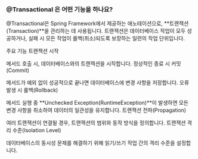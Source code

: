 ### @Transactional 은 어떤 기능을 하나요?

@Transactional은 Spring Framework에서 제공하는 애노테이션으로, **트랜잭션(Transaction)**을 관리하는 데 사용됩니다.
트랜잭션은 데이터베이스 작업이 모두 성공하거나, 실패 시 모든 작업이 롤백(취소)되도록 보장하는 일련의 작업 단위입니다.

주요 기능
트랜잭션 시작

메서드 호출 시, 데이터베이스와의 트랜잭션을 시작합니다.
정상적인 종료 시 커밋(Commit)

메서드가 예외 없이 성공적으로 끝나면 데이터베이스에 변경 사항을 저장합니다.
오류 발생 시 롤백(Rollback)

메서드 실행 중 **Unchecked Exception(RuntimeException)**이 발생하면 모든 변경 사항을 취소하여 데이터의 일관성을 유지합니다.
트랜잭션 전파(Propagation)

여러 트랜잭션이 연결될 경우, 트랜잭션의 범위와 동작 방식을 정의합니다.
트랜잭션 격리 수준(Isolation Level)

데이터베이스의 동시성 문제를 해결하기 위해 읽기/쓰기 작업 간의 격리 수준을 설정합니다.